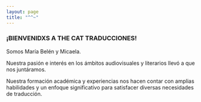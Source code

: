 ```yaml
---
layout: page
title: "^^~"
---
```


### ¡BIENVENIDXS A **THE CAT TRADUCCIONES**!

Somos María Belén y Micaela.

Nuestra pasión e interés en los ámbitos audiovisuales y literarios llevó a que nos juntáramos.

Nuestra formación académica y experiencias nos hacen contar con amplias habilidades y un enfoque significativo para satisfacer diversas necesidades de traducción.